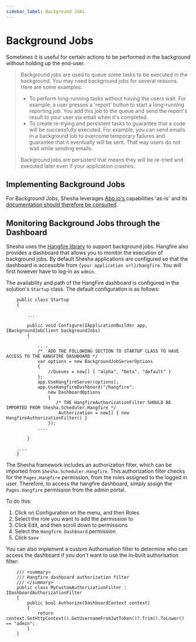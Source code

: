 ```yaml
---
sidebar_label: Background Jobs
---
```


# Background Jobs

Sometimes it is useful for certain actions to be performed in the background without holding up the end-user. 

>Background jobs are used to queue some tasks to be executed in the background. You may need background jobs for several reasons. Here are some examples:
>
>* To perform long-running tasks without having the users wait. For example, a user presses a 'report' button to start a long-running reporting job. You add this job to the queue and send the report's result to your user via email when it's completed.
>* To create re-trying and persistent tasks to guarantee that a code will be successfully executed. For example, you can send emails in a background job to overcome temporary failures and guarantee that it eventually will be sent. That way users do not wait while sending emails.
>
>Background jobs are persistent that means they will be re-tried and executed later even if your application crashes.

## Implementing Background Jobs

For Background Jobs, Shesha leverages <a href="https://abp.io/" target="_blank">Abp.io's </a> capabilities 'as-is' and its <a href="https://docs.abp.io/en/abp/latest/Background-Jobs" target="_blank">documentation should therefore be consulted</a>.

## Monitoring Background Jobs through the Dashboard

Shesha uses the <a href="https://www.hangfire.io/" target="_blank">Hangfire library</a> to support background jobs. Hangfire also provides a dashboard that allows you to monitor the execution of background jobs. By default Shesha applications are configured so that the dashboard is accessible from `{your application url}/hangfire`. You will first however have to log-in as `admin`.

The availability and path of the HangFire dashboard is configured in the solution's `Startup` class. The default configuration is as follows:
```
    public class Startup
    {

        ...

        public void Configure(IApplicationBuilder app, IBackgroundJobClient backgroundJobs)
        {

            ....  
            /*  ADD THE FOLLOWING SECTION TO STARTUP CLASS TO HAVE ACCESS TO THE HANGFIRE DASHBOARD */
            var options = new BackgroundJobServerOptions
            {
                //Queues = new[] { "alpha", "beta", "default" }
            };
            app.UseHangfireServer(options);
            app.UseHangfireDashboard("/hangfire",
                new DashboardOptions
                {
                   /* THE HangfireAuthorizationFilter SHOULD BE IMPORTED FROM Shesha.Scheduler.Hangfire */
                    Authorization = new[] { new HangfireAuthorizationFilter() }
                });
            ....

        }

    ....
    }
```

The Shesha framework includes an authorization filter, which can be imported from `Shesha.Scheduler.Hangfire`. This authorization filter checks for the `Pages.Hangfire` permission, from the roles assigned to the logged in user. Therefore, to access the hangfire dashboard, simply assign the `Pages.Hangfire` permission from the admin portal. 

To do this: 

1. Click on Configuration on the menu, and then Roles
2. Select the role you want to add the permission to
3. Click Edit, and then scroll down to permissions
4. Select the `Hangfire Dashboard` permission
5. Click `Save`


You can also implement a custom Authorisation filter to determine who can access the dashboard if you don't want to use the in-built authorisation filter:
```
    /// <summary>
    /// Hangfire dashboard authorization filter
    /// </summary>
    public class MyCustomAuthorizationFilter : IDashboardAuthorizationFilter
    {
        public bool Authorize(DashboardContext context)
        {
            return context.GetHttpContext().GetUsernameFromJwtToken()?.Trim().ToLower() == "admin";
        }
    }
```

